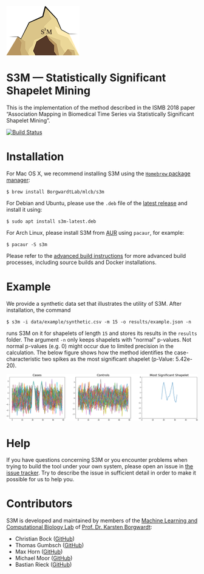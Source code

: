 ![](./data/s3m_logo.png)
# S3M &mdash; Statistically Significant Shapelet Mining

This is the implementation of the method described in the ISMB 2018
paper &ldquo;Association Mapping in Biomedical Time Series via
Statistically Significant Shapelet Mining&rdquo;.

[![Build Status](https://travis-ci.com/BorgwardtLab/S3M.svg?token=6PepXoG2x1QhsqBnBzHF&branch=master)](https://travis-ci.com/BorgwardtLab/S3M)

# Installation

For Mac OS X, we recommend installing S3M using the [`Homebrew` package
manager](https://brew.sh):

    $ brew install BorgwardtLab/mlcb/s3m

For Debian and Ubuntu, please use the `.deb` file of the [latest release](https://github.com/BorgwardtLab/S3M/releases/latest)  and install it using:

    $ sudo apt install s3m-latest.deb

For Arch Linux, please install S3M from [AUR](https://aur.archlinux.org/packages/s3m-git)
using `pacaur`, for example:

    $ pacaur -S s3m

Please refer to the [advanced build instructions](docs/advanced_build.md)
for more advanced build processes, including source builds and Docker
installations.

# Example

We provide a synthetic data set that illustrates the utility of S3M. After installation, the command 

    $ s3m -i data/example/synthetic.csv -m 15 -o results/example.json -n 
 
runs S3M on it for shapelets of length `15` and stores its results in the `results` folder. The argument `-n` only keeps shapelets with "normal" p-values. Not normal p-values (e.g. 0) might occur due to limited precision in the calculation. The below figure shows how the method identifies the case-characteristic two spikes as the most significant shapelet (p-Value: 5.42e-20).

![](./results/example.png)
# Help

If you have questions concerning S3M or you encounter problems when
trying to build the tool under your own system, please open an issue in
[the issue tracker](https://github.com/BorgwardtLab/S3M/issues). Try to
describe the issue in sufficient detail in order to make it possible for
us to help you.

# Contributors

S3M is developed and maintained by members of the [Machine Learning and
Computational Biology Lab](https://www.bsse.ethz.ch/mlcb) of [Prof. Dr.
Karsten Borgwardt](https://www.bsse.ethz.ch/mlcb/karsten.html):

- Christian Bock ([GitHub](https://github.com/chrisby))
- Thomas Gumbsch ([GitHub](https://github.com/tgumbsch))
- Max Horn ([GitHub](https://github.com/maexlich))
- Michael Moor ([GitHub](https://github.com/mi92))
- Bastian Rieck ([GitHub](https://github.com/Submanifold))
